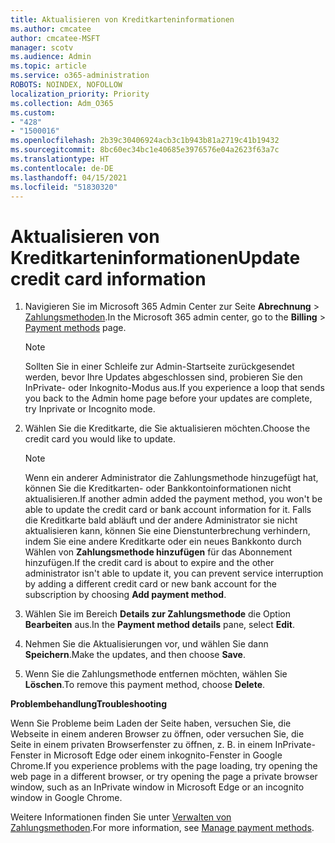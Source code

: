```yaml
---
title: Aktualisieren von Kreditkarteninformationen
ms.author: cmcatee
author: cmcatee-MSFT
manager: scotv
ms.audience: Admin
ms.topic: article
ms.service: o365-administration
ROBOTS: NOINDEX, NOFOLLOW
localization_priority: Priority
ms.collection: Adm_O365
ms.custom:
- "428"
- "1500016"
ms.openlocfilehash: 2b39c30406924acb3c1b943b81a2719c41b19432
ms.sourcegitcommit: 8bc60ec34bc1e40685e3976576e04a2623f63a7c
ms.translationtype: HT
ms.contentlocale: de-DE
ms.lasthandoff: 04/15/2021
ms.locfileid: "51830320"
---
```

# <a name="update-credit-card-information"></a><span data-ttu-id="5d847-102">Aktualisieren von Kreditkarteninformationen</span><span class="sxs-lookup"><span data-stu-id="5d847-102">Update credit card information</span></span>

1. <span data-ttu-id="5d847-103">Navigieren Sie im Microsoft 365 Admin Center zur Seite **Abrechnung** \> [Zahlungsmethoden](https://go.microsoft.com/fwlink/p/?linkid=2018806).</span><span class="sxs-lookup"><span data-stu-id="5d847-103">In the Microsoft 365 admin center, go to the **Billing** \> [Payment methods](https://go.microsoft.com/fwlink/p/?linkid=2018806) page.</span></span>

    > [!NOTE]
    > <span data-ttu-id="5d847-104">Sollten Sie in einer Schleife zur Admin-Startseite zurückgesendet werden, bevor Ihre Updates abgeschlossen sind, probieren Sie den InPrivate- oder Inkognito-Modus aus.</span><span class="sxs-lookup"><span data-stu-id="5d847-104">If you experience a loop that sends you back to the Admin home page before your updates are complete, try Inprivate or Incognito mode.</span></span>
  
2. <span data-ttu-id="5d847-105">Wählen Sie die Kreditkarte, die Sie aktualisieren möchten.</span><span class="sxs-lookup"><span data-stu-id="5d847-105">Choose the credit card you would like to update.</span></span>

    > [!NOTE]
    > <span data-ttu-id="5d847-106">Wenn ein anderer Administrator die Zahlungsmethode hinzugefügt hat, können Sie die Kreditkarten- oder Bankkontoinformationen nicht aktualisieren.</span><span class="sxs-lookup"><span data-stu-id="5d847-106">If another admin added the payment method, you won't be able to update the credit card or bank account information for it.</span></span> <span data-ttu-id="5d847-107">Falls die Kreditkarte bald abläuft und der andere Administrator sie nicht aktualisieren kann, können Sie eine Dienstunterbrechung verhindern, indem Sie eine andere Kreditkarte oder ein neues Bankkonto durch Wählen von **Zahlungsmethode hinzufügen** für das Abonnement hinzufügen.</span><span class="sxs-lookup"><span data-stu-id="5d847-107">If the credit card is about to expire and the other administrator isn't able to update it, you can prevent service interruption by adding a different credit card or new bank account for the subscription by choosing **Add payment method**.</span></span>
  
3. <span data-ttu-id="5d847-108">Wählen Sie im Bereich **Details zur Zahlungsmethode** die Option **Bearbeiten** aus.</span><span class="sxs-lookup"><span data-stu-id="5d847-108">In the **Payment method details** pane, select **Edit**.</span></span>

4. <span data-ttu-id="5d847-109">Nehmen Sie die Aktualisierungen vor, und wählen Sie dann **Speichern**.</span><span class="sxs-lookup"><span data-stu-id="5d847-109">Make the updates, and then choose **Save**.</span></span>

5. <span data-ttu-id="5d847-110">Wenn Sie die Zahlungsmethode entfernen möchten, wählen Sie **Löschen**.</span><span class="sxs-lookup"><span data-stu-id="5d847-110">To remove this payment method, choose **Delete**.</span></span>

<span data-ttu-id="5d847-111">**Problembehandlung**</span><span class="sxs-lookup"><span data-stu-id="5d847-111">**Troubleshooting**</span></span>

<span data-ttu-id="5d847-112">Wenn Sie Probleme beim Laden der Seite haben, versuchen Sie, die Webseite in einem anderen Browser zu öffnen, oder versuchen Sie, die Seite in einem privaten Browserfenster zu öffnen, z. B. in einem InPrivate-Fenster in Microsoft Edge oder einem inkognito-Fenster in Google Chrome.</span><span class="sxs-lookup"><span data-stu-id="5d847-112">If you experience problems with the page loading, try opening the web page in a different browser, or try opening the page a private browser window, such as an InPrivate window in Microsoft Edge or an incognito window in Google Chrome.</span></span> 

<span data-ttu-id="5d847-113">Weitere Informationen finden Sie unter [Verwalten von Zahlungsmethoden](https://docs.microsoft.com/microsoft-365/commerce/billing-and-payments/manage-payment-methods).</span><span class="sxs-lookup"><span data-stu-id="5d847-113">For more information, see [Manage payment methods](https://docs.microsoft.com/microsoft-365/commerce/billing-and-payments/manage-payment-methods).</span></span>